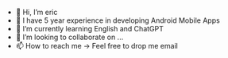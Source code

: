 - 👋 Hi, I’m eric
- 👀 I have 5 year experience in developing Android Mobile Apps 
- 🌱 I’m currently learning English and ChatGPT
- 💞️ I’m looking to collaborate on ...
- 📫 How to reach me -> Feel free to drop me email

<!---
wingsum93/wingsum93 is a ✨ special ✨ repository because its `README.md` (this file) appears on your GitHub profile.
You can click the Preview link to take a look at your changes.
--->
